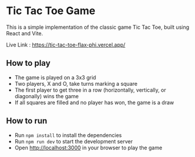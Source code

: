 # Tic Tac Toe Game

This is a simple implementation of the classic game Tic Tac Toe, built using React and Vite.

Live Link : https://tic-tac-toe-flax-phi.vercel.app/

## How to play

- The game is played on a 3x3 grid
- Two players, X and O, take turns marking a square
- The first player to get three in a row (horizontally, vertically, or diagonally) wins the game
- If all squares are filled and no player has won, the game is a draw

## How to run

- Run `npm install` to install the dependencies
- Run `npm run dev` to start the development server
- Open [http://localhost:3000](http://localhost:3000) in your browser to play the game
